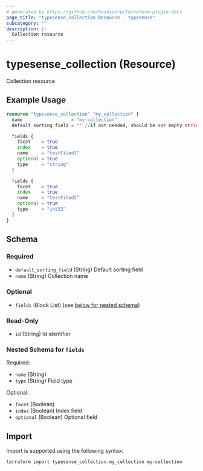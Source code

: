 ```yaml
---
# generated by https://github.com/hashicorp/terraform-plugin-docs
page_title: "typesense_collection Resource - typesense"
subcategory: ""
description: |-
  Collection resource
---
```


# typesense_collection (Resource)

Collection resource

## Example Usage

```terraform
resource "typesense_collection" "my_collection" {
  name                  = "my-collection"
  default_sorting_field = "" //if not needed, should be set empty string to match Typesense collection schema

  fields {
    facet    = true
    index    = true
    name     = "testFiled1"
    optional = true
    type     = "string"
  }

  fields {
    facet    = true
    index    = true
    name     = "testFiled2"
    optional = true
    type     = "int32"
  }
}
```

<!-- schema generated by tfplugindocs -->
## Schema

### Required

- `default_sorting_field` (String) Default sorting field
- `name` (String) Collection name

### Optional

- `fields` (Block List) (see [below for nested schema](#nestedblock--fields))

### Read-Only

- `id` (String) Id identifier

<a id="nestedblock--fields"></a>
### Nested Schema for `fields`

Required:

- `name` (String)
- `type` (String) Field type

Optional:

- `facet` (Boolean)
- `index` (Boolean) Index field
- `optional` (Boolean) Optional field

## Import

Import is supported using the following syntax:

```shell
terraform import typesense_collection.my_collection my-collection
```
